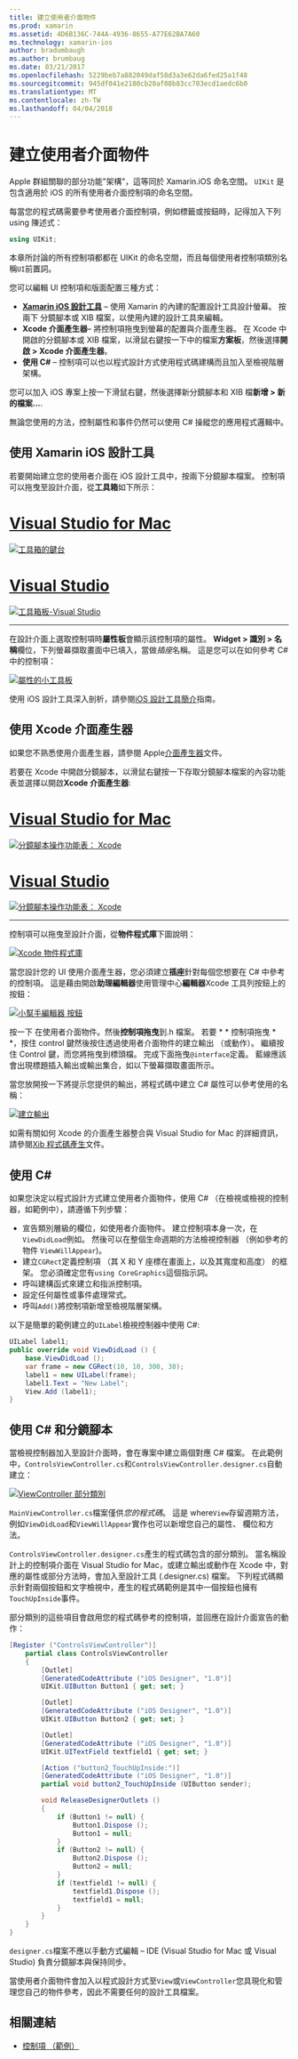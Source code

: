 ```yaml
---
title: 建立使用者介面物件
ms.prod: xamarin
ms.assetid: 4D6B136C-744A-4936-8655-A77E62BA7A60
ms.technology: xamarin-ios
author: bradumbaugh
ms.author: brumbaug
ms.date: 03/21/2017
ms.openlocfilehash: 5229beb7a882049daf58d3a3e62da6fed25a1f48
ms.sourcegitcommit: 945df041e2180cb20af08b83cc703ecd1aedc6b0
ms.translationtype: MT
ms.contentlocale: zh-TW
ms.lasthandoff: 04/04/2018
---
```

# <a name="creating-user-interface-objects"></a>建立使用者介面物件

Apple 群組關聯的部分功能"架構"，這等同於 Xamarin.iOS 命名空間。 `UIKit` 是包含適用於 iOS 的所有使用者介面控制項的命名空間。

每當您的程式碼需要參考使用者介面控制項，例如標籤或按鈕時，記得加入下列 using 陳述式：

```csharp
using UIKit;
```


本章所討論的所有控制項都都在 UIKit 的命名空間，而且每個使用者控制項類別名稱`UI`前置詞。

您可以編輯 UI 控制項和版面配置三種方式：

-  **[Xamarin iOS 設計工具](~/ios/user-interface/designer/index.md)** – 使用 Xamarin 的內建的配置設計工具設計螢幕。 按兩下 分鏡腳本或 XIB 檔案，以使用內建的設計工具來編輯。
-  **Xcode 介面產生器**– 將控制項拖曳到螢幕的配置與介面產生器。 在 Xcode 中開啟的分鏡腳本或 XIB 檔案，以滑鼠右鍵按一下中的檔案**方案板**，然後選擇**開啟 > Xcode 介面產生器**。
-  **使用 C#** – 控制項可以也以程式設計方式使用程式碼建構而且加入至檢視階層架構。

您可以加入 iOS 專案上按一下滑鼠右鍵，然後選擇新分鏡腳本和 XIB 檔**新增 > 新的檔案...**.

無論您使用的方法，控制屬性和事件仍然可以使用 C# 操縱您的應用程式邏輯中。

## <a name="using-xamarin-ios-designer"></a>使用 Xamarin iOS 設計工具

若要開始建立您的使用者介面在 iOS 設計工具中，按兩下分鏡腳本檔案。 控制項可以拖曳至設計介面，從**工具箱**如下所示：

# <a name="visual-studio-for-mactabvsmac"></a>[Visual Studio for Mac](#tab/vsmac)

 [![](creating-ui-objects-images/image2b.png "工具箱的鍵台")](creating-ui-objects-images/image2b.png#lightbox)
 
# <a name="visual-studiotabvswin"></a>[Visual Studio](#tab/vswin)

 [![](creating-ui-objects-images/image2b-vs.png "工具箱板-Visual Studio")](creating-ui-objects-images/image2b.png#lightbox)
 
-----

在設計介面上選取控制項時**屬性板**會顯示該控制項的屬性。 **Widget > 識別 > 名稱**欄位，下列螢幕擷取畫面中已填入，當做*插座*名稱。 這是您可以在如何參考 C# 中的控制項：

 [![](creating-ui-objects-images/image3b.png "屬性的小工具板")](creating-ui-objects-images/image3b.png#lightbox)

使用 iOS 設計工具深入剖析，請參閱[iOS 設計工具簡介](~/ios/user-interface/designer/introduction.md)指南。

## <a name="using-xcode-interface-builder"></a>使用 Xcode 介面產生器

如果您不熟悉使用介面產生器，請參閱 Apple[介面產生器](https://developer.apple.com/xcode/interface-builder/)文件。

若要在 Xcode 中開啟分鏡腳本，以滑鼠右鍵按一下存取分鏡腳本檔案的內容功能表並選擇以開啟**Xcode 介面產生器**:

# <a name="visual-studio-for-mactabvsmac"></a>[Visual Studio for Mac](#tab/vsmac)

 [![](creating-ui-objects-images/imagexcode.png "分鏡腳本操作功能表： Xcode")](creating-ui-objects-images/imagexcode.png#lightbox)
 
# <a name="visual-studiotabvswin"></a>[Visual Studio](#tab/vswin)

[![](creating-ui-objects-images/imagexcode-vs.png "分鏡腳本操作功能表： Xcode")](creating-ui-objects-images/imagexcode-vs.png#lightbox)

-----

控制項可以拖曳至設計介面，從**物件程式庫**下圖說明：

 [![](creating-ui-objects-images/image5a.png "Xcode 物件程式庫")](creating-ui-objects-images/image5a.png#lightbox)

當您設計您的 UI 使用介面產生器，您必須建立**插座**針對每個您想要在 C# 中參考的控制項。 這是藉由開啟**助理編輯器**使用管理中心**編輯器**Xcode 工具列按鈕上的按鈕：

 [![](creating-ui-objects-images/image6a.png "小幫手編輯器 按鈕")](creating-ui-objects-images/image6a.png#lightbox)

按一下 在使用者介面物件。然後**控制項拖曳**到.h 檔案。 若要 * * 控制項拖曳 * *，按住 control 鍵然後按住透過使用者介面物件的建立輸出 （或動作）。 繼續按住 Control 鍵，而您將拖曳到標頭檔。 完成下面拖曳`@interface`定義。 藍線應該會出現標題插入輸出或輸出集合，如以下螢幕擷取畫面所示。

當您放開按一下將提示您提供的輸出，將程式碼中建立 C# 屬性可以參考使用的名稱：

 [![](creating-ui-objects-images/image8a.png "建立輸出")](creating-ui-objects-images/image8a.png#lightbox)

如需有關如何 Xcode 的介面產生器整合與 Visual Studio for Mac 的詳細資訊，請參閱[Xib 程式碼產生](~/ios/internals/xib-code-generation.md#generated)文件。

##  <a name="using-c"></a>使用 C#

如果您決定以程式設計方式建立使用者介面物件，使用 C# （在檢視或檢視的控制器，如範例中），請遵循下列步驟：

-  宣告類別層級的欄位，如使用者介面物件。 建立控制項本身一次，在`ViewDidLoad`例如。 然後可以在整個生命週期的方法檢視控制器 （例如參考的物件
`ViewWillAppear`)。
-  建立`CGRect`定義控制項 （其 X 和 Y 座標在畫面上，以及其寬度和高度） 的框架。 您必須確定您有`using CoreGraphics`這個指示詞。
-  呼叫建構函式來建立和指派控制項。
-  設定任何屬性或事件處理常式。
-  呼叫`Add()`將控制項新增至檢視階層架構。

以下是簡單的範例建立的`UILabel`檢視控制器中使用 C#:

```csharp
UILabel label1;
public override void ViewDidLoad () {
    base.ViewDidLoad ();
    var frame = new CGRect(10, 10, 300, 30);
    label1 = new UILabel(frame);
    label1.Text = "New Label";
    View.Add (label1);
}
```

<a name="partial_classes" />

## <a name="using-c-and-storyboards"></a>使用 C# 和分鏡腳本

當檢視控制器加入至設計介面時，會在專案中建立兩個對應 C# 檔案。 在此範例中，`ControlsViewController.cs`和`ControlsViewController.designer.cs`自動建立：

 [![](creating-ui-objects-images/image9b.png "ViewController 部分類別")](creating-ui-objects-images/image9b.png#lightbox)

`MainViewController.cs`檔案僅供*您的程式碼*。 這是 where`View`存留週期方法，例如`ViewDidLoad`和`ViewWillAppear`實作也可以新增您自己的屬性、 欄位和方法。

`ControlsViewController.designer.cs`產生的程式碼包含的部分類別。 當名稱設計上的控制項介面在 Visual Studio for Mac，或建立輸出或動作在 Xcode 中，對應的屬性或部分方法時，會加入至設計工具 (.designer.cs) 檔案。 下列程式碼顯示針對兩個按鈕和文字檢視中，產生的程式碼範例是其中一個按鈕也擁有`TouchUpInside`事件。

部分類別的這些項目會啟用您的程式碼參考的控制項，並回應在設計介面宣告的動作：

```csharp
[Register ("ControlsViewController")]
    partial class ControlsViewController
    {
        [Outlet]
        [GeneratedCodeAttribute ("iOS Designer", "1.0")]
        UIKit.UIButton Button1 { get; set; }

        [Outlet]
        [GeneratedCodeAttribute ("iOS Designer", "1.0")]
        UIKit.UIButton Button2 { get; set; }

        [Outlet]
        [GeneratedCodeAttribute ("iOS Designer", "1.0")]
        UIKit.UITextField textfield1 { get; set; }

        [Action ("button2_TouchUpInside:")]
        [GeneratedCodeAttribute ("iOS Designer", "1.0")]
        partial void button2_TouchUpInside (UIButton sender);

        void ReleaseDesignerOutlets ()
        {
            if (Button1 != null) {
                Button1.Dispose ();
                Button1 = null;
            }
            if (Button2 != null) {
                Button2.Dispose ();
                Button2 = null;
            }
            if (textfield1 != null) {
                textfield1.Dispose ();
                textfield1 = null;
            }
        }
    }
}
```

`designer.cs`檔案不應以手動方式編輯 – IDE (Visual Studio for Mac 或 Visual Studio) 負責分鏡腳本與保持同步。

當使用者介面物件會加入以程式設計方式至`View`或`ViewController`您具現化和管理您自己的物件參考，因此不需要任何的設計工具檔案。



## <a name="related-links"></a>相關連結

- [控制項 （範例）](https://developer.xamarin.com/samples/Controls/)

